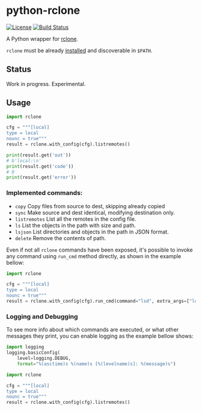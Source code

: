 <!--
#
# Licensed to the Apache Software Foundation (ASF) under one or more
# contributor license agreements.  See the NOTICE file distributed with
# this work for additional information regarding copyright ownership.
# The ASF licenses this file to You under the Apache License, Version 2.0
# (the "License"); you may not use this file except in compliance with
# the License.  You may obtain a copy of the License at
#
#     http://www.apache.org/licenses/LICENSE-2.0
#
# Unless required by applicable law or agreed to in writing, software
# distributed under the License is distributed on an "AS IS" BASIS,
# WITHOUT WARRANTIES OR CONDITIONS OF ANY KIND, either express or implied.
# See the License for the specific language governing permissions and
# limitations under the License.
#
-->

# python-rclone

[![License](https://img.shields.io/badge/license-Apache--2.0-blue.svg)](http://www.apache.org/licenses/LICENSE-2.0)
[![Build Status](https://travis-ci.org/ddragosd/python-rclone.svg?branch=master)](https://travis-ci.org/ddragosd/python-rclone)

A Python wrapper for [rclone](https://rclone.org/).

`rclone` must be already [installed](https://rclone.org/install/) and discoverable in `$PATH`. 

## Status
Work in progress. Experimental.

## Usage

```python
import rclone

cfg = """[local]
type = local
nounc = true"""
result = rclone.with_config(cfg).listremotes()

print(result.get('out'))
# b'local:\n'
print(result.get('code'))
# 0
print(result.get('error'))
```

###  Implemented commands:

* `copy`            Copy files from source to dest, skipping already copied
* `sync`            Make source and dest identical, modifying destination only.
* `listremotes`     List all the remotes in the config file.
* `ls`              List the objects in the path with size and path.
* `lsjson`          List directories and objects in the path in JSON format.
* `delete`          Remove the contents of path.

Even if not all `rclone` commands have been exposed, it's possible to invoke any command using `run_cmd` method directly, as shown in the example bellow:

```python
import rclone

cfg = """[local]
type = local
nounc = true"""
result = rclone.with_config(cfg).run_cmd(command="lsd", extra_args=["local:/tmp", "-v", "--dry-run"])
```

### Logging and Debugging

To see more info about which commands are executed, or what other messages they print, you can enable logging as the example bellow shows: 

```python
import logging
logging.basicConfig(
    level=logging.DEBUG,
    format="%(asctime)s %(name)s [%(levelname)s]: %(message)s")

import rclone

cfg = """[local]
type = local
nounc = true"""
result = rclone.with_config(cfg).listremotes()
```
